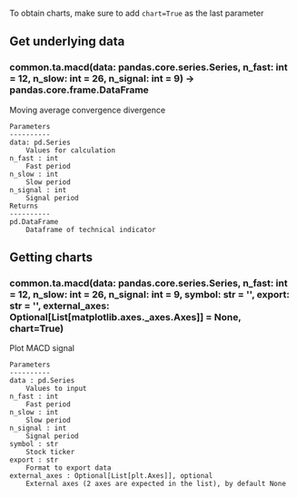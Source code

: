 To obtain charts, make sure to add `chart=True` as the last parameter

## Get underlying data 
### common.ta.macd(data: pandas.core.series.Series, n_fast: int = 12, n_slow: int = 26, n_signal: int = 9) -> pandas.core.frame.DataFrame

Moving average convergence divergence

    Parameters
    ----------
    data: pd.Series
        Values for calculation
    n_fast : int
        Fast period
    n_slow : int
        Slow period
    n_signal : int
        Signal period
    Returns
    ----------
    pd.DataFrame
        Dataframe of technical indicator

## Getting charts 
### common.ta.macd(data: pandas.core.series.Series, n_fast: int = 12, n_slow: int = 26, n_signal: int = 9, symbol: str = '', export: str = '', external_axes: Optional[List[matplotlib.axes._axes.Axes]] = None, chart=True)

Plot MACD signal

    Parameters
    ----------
    data : pd.Series
        Values to input
    n_fast : int
        Fast period
    n_slow : int
        Slow period
    n_signal : int
        Signal period
    symbol : str
        Stock ticker
    export : str
        Format to export data
    external_axes : Optional[List[plt.Axes]], optional
        External axes (2 axes are expected in the list), by default None
